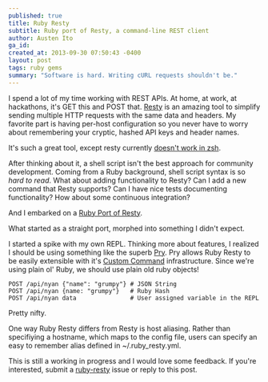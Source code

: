 ```yaml
---
published: true
title: Ruby Resty
subtitle: Ruby port of Resty, a command-line REST client
author: Austen Ito
ga_id: 
created_at: 2013-09-30 07:50:43 -0400
layout: post
tags: ruby gems
summary: "Software is hard. Writing cURL requests shouldn't be."
---
```


I spend a lot of my time working with REST APIs. At home, at work, at
hackathons, it's GET this and POST that. [Resty][1] is an amazing tool to
simplify sending multiple HTTP requests with the same data and headers. My
favorite part is having per-host configuration so you never have to worry about
remembering your cryptic, hashed API keys and header names.

It's such a great tool, except resty currently [doesn't work in zsh][3].

After thinking about it, a shell script isn't the best approach for community development. Coming from a
Ruby background, shell script syntax is so _hard to read_. What about adding functionality to Resty? 
Can I add a new command that Resty supports? Can I have nice tests documenting functionality? 
How about some continuous integration?

And I embarked on a [Ruby Port of Resty][7].

What started as a straight port, morphed into something I didn't expect.

I started a spike with my own REPL. Thinking more about features,
I realized I should be using something like the superb [Pry][4]. Pry allows Ruby Resty to be 
easily extensible with it's [Custom Command][5] infrastructure. Since we're using plain ol' Ruby,
we should use plain old ruby objects!

<pre><code class="language-ruby">POST /api/nyan {"name": "grumpy"} # JSON String
POST /api/nyan {name: "grumpy"}   # Ruby Hash
POST /api/nyan data               # User assigned variable in the REPL
</code></pre>

Pretty nifty.

One way Ruby Resty differs from Resty is host aliasing. Rather than specifiying a hostname, 
which maps to the config file, users can specify an easy to remember alias defined in ~/.ruby_resty.yml.

This is still a working in progress and I would love some feedback. If you're interested,
submit a [ruby-resty][7] issue or reply to this post.

[1]: https://github.com/micha/resty
[2]: http://bit.ly/19X1fE2
[3]: https://github.com/micha/resty/issues/38
[4]: https://github.com/pry/pry
[5]: https://github.com/pry/pry/wiki/Custom-commands
[7]: https://github.com/austenito/ruby-resty
